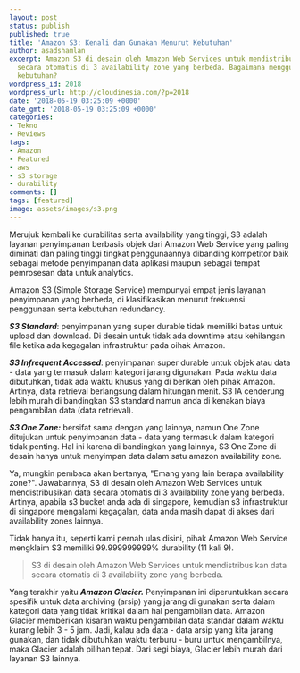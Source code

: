 ```yaml
---
layout: post
status: publish
published: true
title: 'Amazon S3: Kenali dan Gunakan Menurut Kebutuhan'
author: asadshamlan
excerpt: Amazon S3 di desain oleh Amazon Web Services untuk mendistribusikan data
  secara otomatis di 3 availability zone yang berbeda. Bagaimana menggunakan menurut
  kebutuhan?
wordpress_id: 2018
wordpress_url: http://cloudinesia.com/?p=2018
date: '2018-05-19 03:25:09 +0000'
date_gmt: '2018-05-19 03:25:09 +0000'
categories:
- Tekno
- Reviews
tags:
- Amazon
- Featured
- aws
- s3 storage
- durability
comments: []
tags: [featured]
image: assets/images/s3.png
---
```

<p>Merujuk kembali ke durabilitas serta availability yang tinggi, S3 adalah layanan penyimpanan berbasis objek dari Amazon Web Service yang paling diminati dan paling tinggi tingkat penggunaannya dibanding kompetitor baik sebagai metode penyimpanan data aplikasi maupun sebagai tempat pemrosesan data untuk analytics.</p>
<p>Amazon S3 (Simple Storage Service) mempunyai empat jenis layanan penyimpanan yang berbeda, di klasifikasikan menurut frekuensi penggunaan serta kebutuhan redundancy.</p>
<p><em><strong>S3 Standard</strong></em>: penyimpanan yang super durable tidak memiliki batas untuk upload dan download. Di desain untuk tidak ada downtime atau kehilangan file ketika ada kegagalan infrastruktur pada oihak Amazon.</p>
<p><em><strong>S3 Infrequent Accessed</strong></em>: penyimpanan super durable untuk objek atau data - data yang termasuk dalam kategori jarang digunakan. Pada waktu data dibutuhkan, tidak ada waktu khusus yang di berikan oleh pihak Amazon. Artinya, data retrieval berlangsung dalam hitungan menit. S3 IA cenderung lebih murah di bandingkan S3 standard namun anda di kenakan biaya pengambilan data (data retrieval).</p>
<p><em><strong>S3 One Zone:</strong></em> bersifat sama dengan yang lainnya, namun One Zone ditujukan untuk penyimpanan data - data yang termasuk dalam kategori tidak penting. Hal ini karena di bandingkan yang lainnya, S3 One Zone di desain hanya untuk menyimpan data dalam satu amazon availability zone.</p>
<p>Ya, mungkin pembaca akan bertanya, "Emang yang lain berapa availability zone?". Jawabannya, S3 di desain oleh Amazon Web Services untuk mendistribusikan data secara otomatis di 3 availability zone yang berbeda. Artinya, apabila s3 bucket anda ada di singapore, kemudian s3 infrastruktur di singapore mengalami kegagalan, data anda masih dapat di akses dari availability zones lainnya.</p>
<p>Tidak hanya itu, seperti kami pernah ulas disini, pihak Amazon Web Service mengklaim S3 memiliki 99.999999999% durability (11 kali 9).</p>
<blockquote><p>S3 di desain oleh Amazon Web Services untuk mendistribusikan data secara otomatis di 3 availability zone yang berbeda.</p></blockquote>
<p>Yang terakhir yaitu <em><strong>Amazon Glacier.</strong></em> Penyimpanan ini diperuntukkan secara spesifik untuk data archiving (arsip) yang jarang di gunakan serta dalam kategori data yang tidak kritikal dalam hal pengambilan data. Amazon Glacier memberikan kisaran waktu pengambilan data standar dalam waktu kurang lebih 3 - 5 jam. Jadi, kalau ada data - data arsip yang kita jarang gunakan, dan tidak dibutuhkan waktu terburu - buru untuk mengambilnya, maka Glacier adalah pilihan tepat. Dari segi biaya, Glacier lebih murah dari layanan S3 lainnya.</p>
